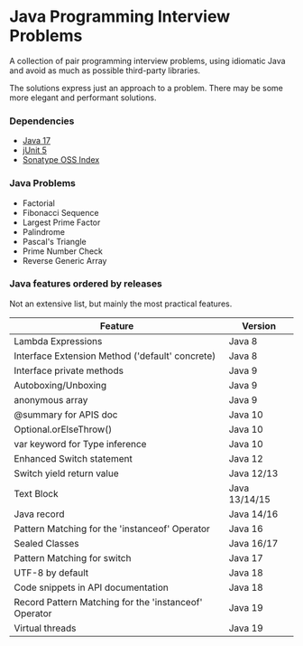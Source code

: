 # Java Programming Interview Problems
A collection of pair programming interview problems, using idiomatic Java and avoid as much as possible third-party libraries.

The solutions express just an approach to a problem. 
There may be some more elegant and performant solutions.

### Dependencies
 * [Java 17](https://www.oracle.com/java/technologies/javase/17-relnote-issues.html)
 * [jUnit 5](https://junit.org/junit5/)
 * [Sonatype OSS Index](https://sonatype.github.io/ossindex-maven/maven-plugin/)

### Java Problems
 * Factorial
 * Fibonacci Sequence
 * Largest Prime Factor
 * Palindrome
 * Pascal's Triangle
 * Prime Number Check
 * Reverse Generic Array

### Java features ordered by releases

Not an extensive list, but mainly the most practical features.

| **Feature**                                           | **Version**   |
|-------------------------------------------------------|---------------|
| Lambda Expressions                                    | Java 8        |
| Interface Extension Method ('default' concrete)       | Java 8        |
| Interface private methods                             | Java 9        |
| Autoboxing/Unboxing                                   | Java 9        |
| anonymous array                                       | Java 9        |
| @summary for APIS doc                                 | Java 10       |
| Optional.orElseThrow()                                | Java 10       |
| var keyword for Type inference                        | Java 10       |
| Enhanced Switch statement                             | Java 12       |
| Switch yield return value                             | Java 12/13    |
| Text Block                                            | Java 13/14/15 |
| Java record                                           | Java 14/16    |
| Pattern Matching for the 'instanceof' Operator        | Java 16       |
| Sealed Classes                                        | Java 16/17    |
| Pattern Matching for switch                           | Java 17       |
| UTF-8 by default                                      | Java 18       |
| Code snippets in API documentation                    | Java 18       |
| Record Pattern Matching for the 'instanceof' Operator | Java 19       |
| Virtual threads                                       | Java 19       |

